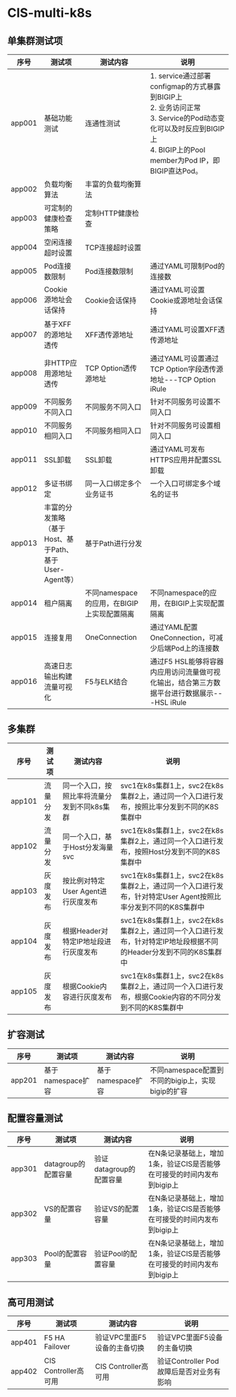 # CIS-multi-k8s
## 单集群测试项
| 序号 | 测试项 | 测试内容 | 说明 |
| -----|------ | ----------|---- |
| app001 | 基础功能测试 | 连通性测试 |1. service通过部署configmap的方式暴露到BIGIP上 <br />2. 业务访问正常 <br />3. Service的Pod动态变化可以及时反应到BIGIP上 <br />4. BIGIP上的Pool member为Pod IP，即BIGIP直达Pod。|
|  app002	 | 负载均衡算法 | 丰富的负载均衡算法  |      |                                     
|  app003 | 可定制的健康检查策略 | 定制HTTP健康检查   |  |      	                                        
|  app004	 | 空闲连接超时设置   | TCP连接超时设置     |     	                                        
|  app005	| Pod连接数限制  | Pod连接数限制 | 通过YAML可限制Pod的连接数| 
| app006 | Cookie<br />源地址会话保持 | Cookie会话保持    | 通过YAML可设置Cookie或源地址会话保持|
| app007	| 基于XFF的源地址透传 | XFF透传源地址  |通过YAML可设置XFF透传源地址 |
| app008	| 非HTTP应用源地址透传 | TCP Option透传源地址| 通过YAML可设置通过TCP Option字段透传源地址---TCP Option iRule |
| app009	|不同服务不同入口 | 不同服务不同入口 | 针对不同服务可设置不同入口 |      
|  app010	| 不同服务相同入口 | 不同服务相同入口 | 针对不同服务可设置相同入口  |        
| app011	| SSL卸载 | SSL卸载 | 通过YAML可发布HTTPS应用并配置SSL卸载  |
| app012	| 多证书绑定 | 同一入口绑定多个业务证书 | 一个入口可绑定多个域名的证书  |
| app013	| 丰富的分发策略（基于Host、基于Path、基于User-Agent等）| 基于Path进行分发 |     	                                        
| app014	| 租户隔离 | 不同namespace的应用，在BIGIP上实现配置隔离	| 不同namespace的应用，在BIGIP上实现配置隔离 |
| app015	| 连接复用 | OneConnection | 通过YAML配置OneConnection，可减少后端Pod上的连接数 |
| app016	| 高速日志输出构建流量可视化 | F5与ELK结合 | 通过F5 HSL能够将容器内应用访问流量做可视化输出，结合第三方数据平台进行数据展示---HSL iRule |

## 多集群
| 序号 | 测试项 | 测试内容 | 说明 |
| -----|------ | ----------|---- |
| app101 | 流量分发| 同一个入口，按照比率将流量分发到不同k8s集群 | svc1在k8s集群1上，svc2在k8s集群2上，通过同一个入口进行发布，按照比率分发到不同的K8S集群中 |
| app102 | 流量分发	| 同一个入口，基于Host分发海量svc | svc1在k8s集群1上，svc2在k8s集群2上，通过同一个入口进行发布，按照Host分发到不同的K8S集群中 | 
| app103 | 灰度发布	| 按比例对特定User Agent进行灰度发布 |	svc1在k8s集群1上，svc2在k8s集群2上，通过同一个入口进行发布，针对特定User Agent按照比率分发到不同的K8S集群中 |
|  app104	| 灰度发布 | 根据Header对特定IP地址段进行灰度发布 | svc1在k8s集群1上，svc2在k8s集群2上，通过同一个入口进行发布，针对特定IP地址段根据不同的Header分发到不同的K8S集群中 | 
| app105	| 灰度发布 |  根据Cookie内容进行灰度发布 | svc1在k8s集群1上，svc2在k8s集群2上，通过同一个入口进行发布，根据Cookie内容的不同分发到不同的K8S集群中 |

## 扩容测试
| 序号 | 测试项 | 测试内容 | 说明 |
| -----|------ | ----------|---- |
| app201 | 基于namespace扩容 | 基于namespace扩容 | 不同namespace配置到不同的bigip上，实现bigip的扩容 |

## 配置容量测试
| 序号 | 测试项 | 测试内容 | 说明 |
| -----|------ | ----------|---- |
| app301 | datagroup的配置容量	| 验证datagroup的配置容量	| 在N条记录基础上，增加1条，验证CIS是否能够在可接受的时间内发布到bigip上 |
| app302	| VS的配置容量   | 验证VS的配置容量 |	在N条记录基础上，增加1条，验证CIS是否能够在可接受的时间内发布到bigip上 |
| app303	| Pool的配置容量 | 验证Pool的配置容量 | 在N条记录基础上，增加1条，验证CIS是否能够在可接受的时间内发布到bigip上 |

## 高可用测试
| 序号 | 测试项 | 测试内容 | 说明 |
| -----|------ | ----------|---- |
|  app401	| F5 HA Failover | 	验证VPC里面F5设备的主备切换 	  |   验证VPC里面F5设备的主备切换      |
|  app402 |	CIS Controller高可用 |	CIS Controller高可用 |	验证Controller Pod故障后是否对业务有影响 |



